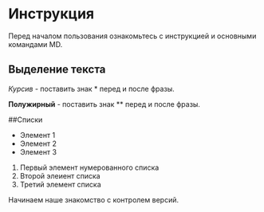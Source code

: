 # Инструкция 
Перед началом пользования ознакомьтесь с инструкцией и основными командами MD.

## Выделение текста

*Курсив* - поставить знак * перед и после фразы.

**Полужирный** - поставить знак ** перед и после фразы.

##Списки

* Элемент 1
* Элемент 2
* Элемент 3

1. Первый элемент нумерованного списка
2. Второй элеиент списка
3. Третий элемент списка

Начинаем наше знакомство с контролем версий.
